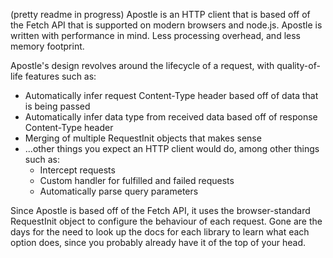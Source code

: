 (pretty readme in progress)
Apostle is an HTTP client that is based off of the Fetch API that is supported on modern browsers and node.js.
Apostle is written with performance in mind. Less processing overhead, and less memory footprint.

Apostle's design revolves around the lifecycle of a request, with quality-of-life features such as:
  - Automatically infer request Content-Type header based off of data that is being passed
  - Automatically infer data type from received data based off of response Content-Type header
  - Merging of multiple RequestInit objects that makes sense
  - ...other things you expect an HTTP client would do, among other things such as:
    - Intercept requests
    - Custom handler for fulfilled and failed requests
    - Automatically parse query parameters

Since Apostle is based off of the Fetch API, it uses the browser-standard RequestInit object to configure the behaviour of each request. Gone are the days for the need to look up the docs for each library to learn what each option does, since you probably already have it of the top of your head.
